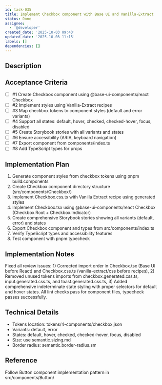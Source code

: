 ```yaml
---
id: task-035
title: Implement Checkbox component with Base UI and Vanilla-Extract
status: Done
assignee:
  - '@developer'
created_date: '2025-10-03 09:43'
updated_date: '2025-10-03 11:15'
labels: []
dependencies: []
---
```


## Description

## Acceptance Criteria
<!-- AC:BEGIN -->
- [ ] #1 Create Checkbox component using @base-ui-components/react Checkbox
- [ ] #2 Implement styles using Vanilla-Extract recipes
- [ ] #3 Map checkbox tokens to component styles (default and error variants)
- [ ] #4 Support all states: default, hover, checked, checked-hover, focus, disabled
- [ ] #5 Create Storybook stories with all variants and states
- [ ] #6 Ensure accessibility (ARIA, keyboard navigation)
- [ ] #7 Export component from components/index.ts
- [ ] #8 Add TypeScript types for props
<!-- AC:END -->


## Implementation Plan

1. Generate component styles from checkbox tokens using pnpm build:components
2. Create Checkbox component directory structure (src/components/Checkbox/)
3. Implement Checkbox.css.ts with Vanilla Extract recipe using generated styles
4. Implement Checkbox.tsx using @base-ui-components/react Checkbox (Checkbox.Root + Checkbox.Indicator)
5. Create comprehensive Storybook stories showing all variants (default, error) and states
6. Export Checkbox component and types from src/components/index.ts
7. Verify TypeScript types and accessibility features
8. Test component with pnpm typecheck


## Implementation Notes

Fixed all review issues: 1) Corrected import order in Checkbox.tsx (Base UI before React) and Checkbox.css.ts (vanilla-extract/css before recipes), 2) Removed unused tokens imports from checkbox.generated.css.ts, input.generated.css.ts, and toast.generated.css.ts, 3) Added comprehensive indeterminate state styling with proper selectors for default and hover states. All lint checks pass for component files, typecheck passes successfully.


## Technical Details
- Tokens location: tokens/4-components/checkbox.json
- Variants: default, error
- States: default, hover, checked, checked-hover, focus, disabled
- Size: use semantic.sizing.md
- Border radius: semantic.border-radius.sm

## Reference
Follow Button component implementation pattern in src/components/Button/
